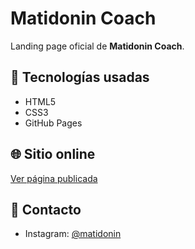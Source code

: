 # Matidonin Coach

Landing page oficial de **Matidonin Coach**.

## 🚀 Tecnologías usadas
- HTML5
- CSS3
- GitHub Pages

## 🌐 Sitio online
[Ver página publicada](https://matidonin.github.io/matidonin-coach/)

## 📩 Contacto
- Instagram: [@matidonin](https://instagram.com/maatiidonin_)
